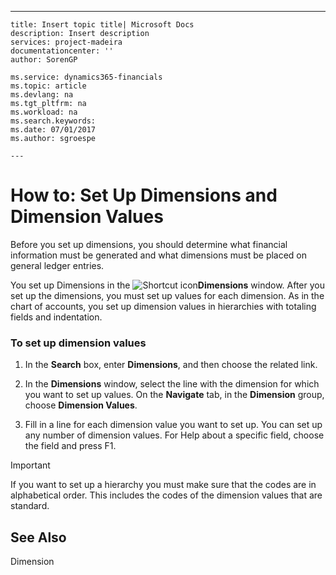 ---
    title: Insert topic title| Microsoft Docs
    description: Insert description
    services: project-madeira
    documentationcenter: ''
    author: SorenGP

    ms.service: dynamics365-financials
    ms.topic: article
    ms.devlang: na
    ms.tgt_pltfrm: na
    ms.workload: na
    ms.search.keywords:
    ms.date: 07/01/2017
    ms.author: sgroespe

    ---
# How to: Set Up Dimensions and Dimension Values
Before you set up dimensions, you should determine what financial information must be generated and what dimensions must be placed on general ledger entries.  
  
 You set up Dimensions in the ![Shortcut icon](../BusinessFunctionality/OnlineMaps/media/shortcutcoldicon.gif "shortcutColdIcon")**Dimensions** window. After you set up the dimensions, you must set up values for each dimension. As in the chart of accounts, you set up dimension values in hierarchies with totaling fields and indentation.  
  
### To set up dimension values  
  
1.  In the **Search** box, enter **Dimensions**, and then choose the related link.  
  
2.  In the **Dimensions** window, select the line with the dimension for which you want to set up values. On the **Navigate** tab, in the **Dimension** group, choose **Dimension Values**.  
  
3.  Fill in a line for each dimension value you want to set up. You can set up any number of dimension values. For Help about a specific field, choose the field and press F1.  
  
> [!IMPORTANT]  
>  If you want to set up a hierarchy you must make sure that the codes are in alphabetical order. This includes the codes of the dimension values that are standard.  
  
## See Also  
 Dimension